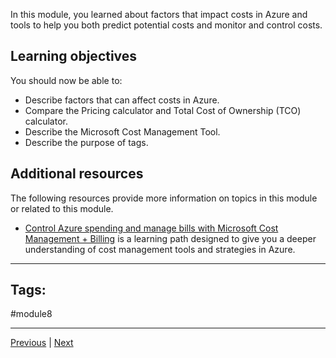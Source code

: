 In this module, you learned about factors that impact costs in Azure and tools to help you both predict potential costs and monitor and control costs.

## Learning objectives

You should now be able to:

- Describe factors that can affect costs in Azure.
- Compare the Pricing calculator and Total Cost of Ownership (TCO) calculator.
- Describe the Microsoft Cost Management Tool.
- Describe the purpose of tags.

## Additional resources

The following resources provide more information on topics in this module or related to this module.

- [Control Azure spending and manage bills with Microsoft Cost Management + Billing](https://learn.microsoft.com/en-us/learn/paths/control-spending-manage-bills/) is a learning path designed to give you a deeper understanding of cost management tools and strategies in Azure.

---
## Tags:
#module8

---
[Previous](Knowledge-Check-Describe-Cost-Management-in-Azure.md) | [Next](Intro-Describe-Features-and-Tools-in-Azure-for-Governance-and-Compliance.md)

